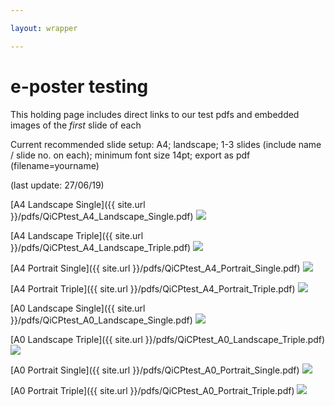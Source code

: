 ```yaml
---

layout: wrapper

---
```


# e-poster testing

This holding page includes direct links to our test pdfs and embedded images of the *first* slide of each

Current recommended slide setup: A4; landscape; 1-3 slides (include name / slide no. on each); minimum font size 14pt; export as pdf (filename=yourname)

(last update: 27/06/19)

[A4 Landscape Single]({{ site.url }}/pdfs/QiCPtest_A4_Landscape_Single.pdf)
<image src="{{ site.url }}/pngs/QiCPtest_A4_Landscape_Single.png" />

[A4 Landscape Triple]({{ site.url }}/pdfs/QiCPtest_A4_Landscape_Triple.pdf)
<image src="{{ site.url }}/pngs/QiCPtest_A4_Landscape_Triple.png" />

[A4 Portrait Single]({{ site.url }}/pdfs/QiCPtest_A4_Portrait_Single.pdf)
<image src="{{ site.url }}/pngs/QiCPtest_A4_Portrait_Single.png" />

[A4 Portrait Triple]({{ site.url }}/pdfs/QiCPtest_A4_Portrait_Triple.pdf)
<image src="{{ site.url }}/pngs/QiCPtest_A4_Portrait_Triple.png" />

[A0 Landscape Single]({{ site.url }}/pdfs/QiCPtest_A0_Landscape_Single.pdf)
<image src="{{ site.url }}/pngs/QiCPtest_A0_Landscape_Single.png" />

[A0 Landscape Triple]({{ site.url }}/pdfs/QiCPtest_A0_Landscape_Triple.pdf)
<image src="{{ site.url }}/pngs/QiCPtest_A0_Landscape_Triple.png" />

[A0 Portrait Single]({{ site.url }}/pdfs/QiCPtest_A0_Portrait_Single.pdf)
<image src="{{ site.url }}/pngs/QiCPtest_A0_Portrait_Single.png" />

[A0 Portrait Triple]({{ site.url }}/pdfs/QiCPtest_A0_Portrait_Triple.pdf)
<image src="{{ site.url }}/pngs/QiCPtest_A0_Portrait_Triple.png" />


